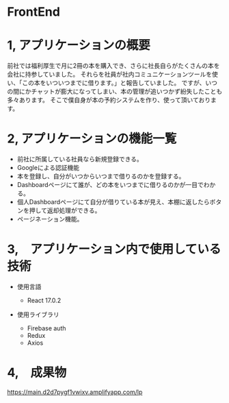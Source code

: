 # FrontEnd

# 1,  アプリケーションの概要
前社では福利厚生で月に2冊の本を購入でき、さらに社長自らがたくさんの本を会社に持参していました。
それらを社員が社内コミュニケーションツールを使い、「この本をいついつまでに借ります。」と報告していました。
ですが、いつの間にかチャットが膨大になってしまい、本の管理が追いつかず紛失したことも多々あります。
そこで僕自身が本の予約システムを作り、使って頂いております。

# 2, アプリケーションの機能一覧
- 前社に所属している社員なら新規登録できる。
- Googleによる認証機能
- 本を登録し、自分がいつからいつまで借りるのかを登録する。
- Dashboardページにて誰が、どの本をいつまでに借りるのかが一目でわかる。
- 個人Dashboardページにて自分が借りている本が見え、本棚に返したらボタンを押して返却処理ができる。
- ページネーション機能。

# 3,　アプリケーション内で使用している技術
- 使用言語
  - React 17.0.2

- 使用ライブラリ
  - Firebase auth 
  - Redux
  - Axios

# 4,　成果物
https://main.d2d7pygf1vwixv.amplifyapp.com/lp

